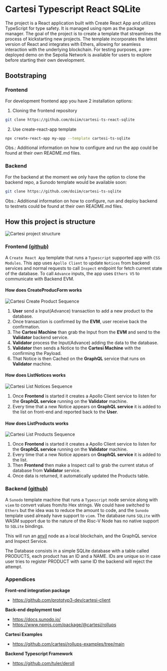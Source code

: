 # Cartesi Typescript React SQLite

The project is a React application built with Create React App and utilizes TypeScript for type safety. It is managed using npm as the package manager. The goal of the project is to create a template that streamlines the process of kickstarting new projects. The template incorporates the latest version of React and integrates with Ethers, allowing for seamless interaction with the underlying blockchain. For testing purposes, a pre-deployed demo on the Sepolia Network is available for users to explore before starting their own development.

## Bootstraping

### Frontend

For development frontend app you have 2 installation options:

1. Cloning the frontend repository

```sh
git clone https://github.com/doiim/cartesi-ts-react-sqlite
```

2. Use create-react-app template

```sh
npx create-react-app my-app --template cartesi-ts-sqlite
```

Obs.: Additional information on how to configure and run the app could be found at their own README.md files.

### Backend

For the backend at the moment we only have the option to clone the backend repo, a Sunodo template would be available soon:

```sh
git clone https://github.com/doiim/cartesi-ts-sqlite
```

Obs.: Additional information on how to configure, run and deploy backend to testnets could be found at their own README.md files.

## How this project is structure

![Cartesi project structure](https://github.com/doiim/cartesi-react-bootstrap/assets/13040410/2ab19829-997b-4964-82ca-b038f3fe2dd2)

### Frontend [(github)](https://github.com/doiim/cartesi-ts-react-sqlite)

A `Create React App` template that runs a `Typescript` supported app with `CSS Modules`. This app uses `Apollo Client` to update `Notices` from backend services and normal requests to call `Inspect` endpoint for fetch current state of the database. To call `Advance` inputs, the app uses `Ethers V5` to communicate with Backend EVM.

#### How does CreateProducForm works

![Cartesi Create Product Sequence](https://github.com/doiim/cartesi-react-sqlite-boilerplate/assets/13040410/c47fe872-d2ea-417f-8cf9-1ab82ee12ee3)

1. **User** send a Input(Advance) transaction to add a new product to the database.
2. Once transaction is confirmed by the **EVM**, user receive back the confirmation.
3. The **Cartesi Machine** than grab the Input from the **EVM** and send to the **Validator** backend service.
4. **Validator** process the Input(Advance) adding the data to the database.
5. **Validator** then sends a Notice to the **Cartesi Machine** with the confirming the Payload.
6. That Notice is then Cached on the **GraphQL** service that runs on **Validator** machine.

#### How does ListNotices works

![Cartesi List Notices Sequence](https://github.com/doiim/cartesi-react-sqlite-boilerplate/assets/13040410/6a134172-ab9c-4c04-9cc1-8f3f352d96ad)

1. Once **Frontend** is started it creates a Apollo Client service to listen for the **GraphQL service** running on the **Validator** machine.
2. Every time that a new Notice appears on **GraphQL service** it is added to the list on front-end and reported back to the **User**.

#### How does ListProducts works

![Cartesi List Products Sequence](https://github.com/doiim/cartesi-react-sqlite-boilerplate/assets/13040410/89d7c1a1-a90c-410d-a561-302da05f5e67)

1. Once **Frontend** is started it creates a Apollo Client service to listen for the **GraphQL service** running on the **Validator** machine.
2. Every time that a new Notice appears on **GraphQL service** it is added to the list.
3. Then **Frontend** then make a Inspect call to grab the current status of database from **Validator** service.
4. Once data is returned, it automatically updated the Products table.

### Backend [(github)](https://github.com/doiim/cartesi-ts-sqlite)

A `Sunodo` template machine that runs a `Typescript` node service along with `viem` to convert values from/to Hex strings. We could have switched to `Ethers` but the idea was to reduce the amount to code, and the `Sunodo` template used already have support to `viem`. The database runs `SQLite` with WASM support due to the nature of the Risc-V Node has no native support to `SQLite` bindings.

This will run an [anvil](https://book.getfoundry.sh/reference/anvil/) node as a local blockchain, and the GraphQL service and Inspect Service.

The Database consists in a simple SQLite database with a table called PRODUCTS, each product has an ID and a NAME. IDs are unique so in case user tries to register PRODUCT with same ID the backend will reject the attempt.

### Appendices

**Front-end integration package**

- https://github.com/prototyp3-dev/cartesi-client

**Back-end deployment tool**

- https://docs.sunodo.io/
- https://www.npmjs.com/package/@cartesi/rollups

**Cartesi Examples**

- https://github.com/cartesi/rollups-examples/tree/main

**Backend Typescript Framework**

- https://github.com/tuler/deroll
